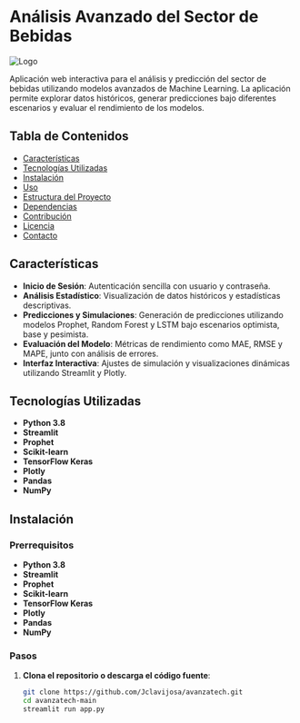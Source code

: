 # Análisis Avanzado del Sector de Bebidas

![Logo](logo.jgp)

Aplicación web interactiva para el análisis y predicción del sector de bebidas utilizando modelos avanzados de Machine Learning. La aplicación permite explorar datos históricos, generar predicciones bajo diferentes escenarios y evaluar el rendimiento de los modelos.

## Tabla de Contenidos

- [Características](#características)
- [Tecnologías Utilizadas](#tecnologías-utilizadas)
- [Instalación](#instalación)
- [Uso](#uso)
- [Estructura del Proyecto](#estructura-del-proyecto)
- [Dependencias](#dependencias)
- [Contribución](#contribución)
- [Licencia](#licencia)
- [Contacto](#contacto)

## Características

- **Inicio de Sesión**: Autenticación sencilla con usuario y contraseña.
- **Análisis Estadístico**: Visualización de datos históricos y estadísticas descriptivas.
- **Predicciones y Simulaciones**: Generación de predicciones utilizando modelos Prophet, Random Forest y LSTM bajo escenarios optimista, base y pesimista.
- **Evaluación del Modelo**: Métricas de rendimiento como MAE, RMSE y MAPE, junto con análisis de errores.
- **Interfaz Interactiva**: Ajustes de simulación y visualizaciones dinámicas utilizando Streamlit y Plotly.

## Tecnologías Utilizadas

- **Python 3.8**
- **Streamlit**
- **Prophet**
- **Scikit-learn**
- **TensorFlow Keras**
- **Plotly**
- **Pandas**
- **NumPy**

## Instalación

### Prerrequisitos

- **Python 3.8**
- **Streamlit**
- **Prophet**
- **Scikit-learn**
- **TensorFlow Keras**
- **Plotly**
- **Pandas**
- **NumPy**

### Pasos

1. **Clona el repositorio o descarga el código fuente**:

   ```bash
   git clone https://github.com/Jclavijosa/avanzatech.git
   cd avanzatech-main
   streamlit run app.py

